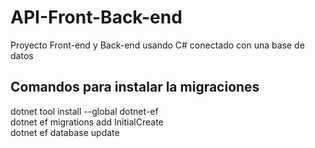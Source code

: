 # API-Front-Back-end

Proyecto Front-end y Back-end usando C# conectado
con una base de datos

## Comandos para instalar la migraciones
dotnet tool install --global dotnet-ef <br>
dotnet ef migrations add InitialCreate <br>
dotnet ef database update 
